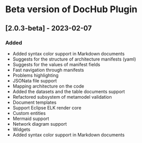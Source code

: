 # Beta version of DocHub Plugin

## [2.0.3-beta] - 2023-02-07

### Added
- Added syntax color support in Markdown documents
- Suggests for the structure of architecture manifests (yaml)
- Suggests for the values of manifest fields
- Fast navigation through manifests
- Problems highlighting
- JSONata file support
- Mapping architecture on the code
- Added the datasets and the table documents support
- Refactored subsystem of metamodel validation
- Document templates
- Support Eclipse ELK render core
- Custom entities
- Mermaid support
- Network diagram support
- Widgets
- Added syntax color support in Markdown documents
